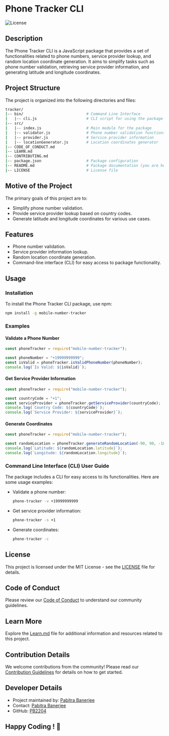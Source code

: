 # Phone Tracker CLI

![License](https://img.shields.io/badge/license-MIT-blue.svg)

## Description

The Phone Tracker CLI is a JavaScript package that provides a set of functionalities related to phone numbers, service provider lookup, and random location coordinate generation. It aims to simplify tasks such as phone number validation, retrieving service provider information, and generating latitude and longitude coordinates.

## Project Structure

The project is organized into the following directories and files:

```bash
tracker/
|-- bin/                            # Command Line Interface
|   |-- cli.js                      # CLI script for using the package
|-- src/
|   |-- index.js                    # Main module for the package
|   |-- validator.js                # Phone number validation functions
|   |-- provider.js                 # Service provider information
|   |-- locationGenerator.js        # Location coordinates generator
|-- CODE_OF_CONDUCT.md
|-- LEARN.md
|-- CONTRIBUTING.md
|-- package.json                    # Package configuration
|-- README.md                       # Package documentation (you are here)
|-- LICENSE                         # License file
```

## Motive of the Project

The primary goals of this project are to:

- Simplify phone number validation.
- Provide service provider lookup based on country codes.
- Generate latitude and longitude coordinates for various use cases.

## Features

- Phone number validation.
- Service provider information lookup.
- Random location coordinate generation.
- Command-line interface (CLI) for easy access to package functionality.

## Usage

### Installation

To install the Phone Tracker CLI package, use npm:

```bash
npm install -g mobile-number-tracker
```

### Examples

#### Validate a Phone Number

```javascript
const phoneTracker = require("mobile-number-tracker");

const phoneNumber = "+19999999999";
const isValid = phoneTracker.isValidPhoneNumber(phoneNumber);
console.log(`Is Valid: ${isValid}`);
```

#### Get Service Provider Information

```javascript
const phoneTracker = require("mobile-number-tracker");

const countryCode = "+1";
const serviceProvider = phoneTracker.getServiceProvider(countryCode);
console.log(`Country Code: ${countryCode}`);
console.log(`Service Provider: ${serviceProvider}`);
```

#### Generate Coordinates

```javascript
const phoneTracker = require("mobile-number-tracker");

const randomLocation = phoneTracker.generateRandomLocation(-90, 90, -180, 180);
console.log(`Latitude: ${randomLocation.latitude}`);
console.log(`Longitude: ${randomLocation.longitude}`);
```

### Command Line Interface (CLI) User Guide

The package includes a CLI for easy access to its functionalities. Here are some usage examples:

- Validate a phone number:

  ```bash
  phone-tracker -v +19999999999
  ```

- Get service provider information:

  ```bash
  phone-tracker -s +1
  ```

- Generate coordinates:

  ```bash
  phone-tracker -c
  ```

## License

This project is licensed under the MIT License - see the [LICENSE](LICENSE) file for details.

## Code of Conduct

Please review our [Code of Conduct](CODE_OF_CONDUCT.md) to understand our community guidelines.

## Learn More

Explore the [Learn.md](Learn.md) file for additional information and resources related to this project.

## Contribution Details

We welcome contributions from the community! Please read our [Contribution Guidelines](CONTRIBUTING.md) for details on how to get started.

## Developer Details

- Project maintained by: [Pabitra Banerjee](https://pabitrabanerjee.me)
- Contact: [Pabitra Banerjee](mailto:rockstarpabitra2204@gmail.com)
- GitHub: [PB2204](https://github.com/PB2204)

## Happy Coding ! 🚀